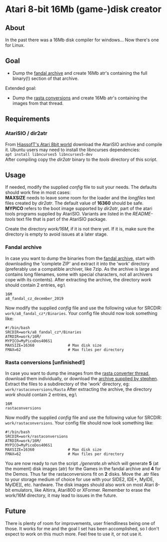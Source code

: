 # Atari 8-bit 16Mb (game-)disk creator

## About
In the past there was a 16Mb disk compiler for windows... Now there's one for Linux.

## Goal
  - Dump the [fandal archive](http://a8.fandal.cz/) and create 16Mb atr's containing the full binary(!) section of that archive.

Extended goal:
  - Dump the [rasta conversions](https://atariage.com/forums/topic/200118-images-generated-by-rastaconverter/) and create 16Mb atr's containing the images from that thread.

## Requirements

### AtariSIO / dir2atr

From [HiassofT's Atari 8bit world](https://www.horus.com/~hias/atari/) download the AtariSIO archive and compile it.
Ubuntu users may need to install the libncurses dependencies:\
 ```apt install libncurses5 libncurses5-dev```\
After compiling copy the *dir2atr* binary to the *tools* directory of this script.

## Usage

If needed, modify the supplied *config* file to suit your needs. The defaults should work fine in most cases:\
**MAXSIZE** needs to leave some room for the loader and the *longfiles* text files created by *dir2atr*. The default value of **16360** should be safe.\
**MYPICO** refers to the boot image supported by *dir2atr*, part of the atari tools programs supplied by AtariSIO. Variants are listed in the *README-tools* text file that is part of the AtariSIO package.

Create the directory *work/16M*, if it is not there yet. If it is, make sure the directory is empty to avoid issues at a later stage.

### Fandal archive
In case you want to dump the binaries from the [fandal archive](http://a8.fandal.cz/), start with downloading the 'complete ZIP' and extract it into the 'work' directory (preferably use a compatible archiver, like 7zip. As the archive is large and contains long filenames, some with special characters, not all archivers cope with its contents). After extracting the archive, the directory *work* should contain 2 entries, eg:\
```
16M
a8_fandal_cz_december_2019
```
Now modify the supplied *config* file and use the following value for SRCDIR: ```work/a8_fandal_cz*/Binaries```. Your config file should now look something like:
```
#!/bin/bash
SRCDIR=work/a8_fandal_cz*/Binaries
ATRDIR=work/16M/
MYPICO=MyPicoDos406S1
MAXSIZE=16360               # Max disk size
FMAX=62                     # Max files per directory
```

### Rasta conversions [unfinished!]
In case you want to dump the images from the [rasta converter thread](https://atariage.com/forums/topic/200118-images-generated-by-rastaconverter/), download them individually, or download the [archive supplied by stephen](https://atariage.com/forums/topic/200118-images-generated-by-rastaconverter/?do=findComment&comment=4449523). Extract the files to a subdirectory of the 'work' directory, eg: ```work/rastaconversions/Rasta``` After extracting the archive, the directory *work* should contain 2 entries, eg:\
```
16M
rastaconversions
```
Now modify the supplied *config* file and use the following value for SRCDIR: ```work/rastaconversions```. Your config file should now look something like:
```
#!/bin/bash
SRCDIR=work/rastaconversions
ATRDIR=work/16M/
MYPICO=MyPicoDos406S1
MAXSIZE=16360               # Max disk size
FMAX=62                     # Max files per directory
```

You are now ready to run the script *./generate.sh* which will generate **5** (at the moment) disk images (atr) for the Games in the fandal archive and **4** for the Demos. Thus far the rastaconversions fit on **2** disks. Move the .atr files to your storage medium of choice for use with your SIDE2, IDE+, MyIDE, MyIDE][, etc. hardware. The disk images should also work on most Atari 8-bit emulators, like Altirra, Atari800 or XFormer.
Remember to erase the work/16M directory, it may lead to issues in the future.

## Future

There is plenty of room for improvements, user friendliness being one of those. It works for me and the goal I set has been accomplished, so I don't expect to work on this much more. Feel free to use it, or not use it.